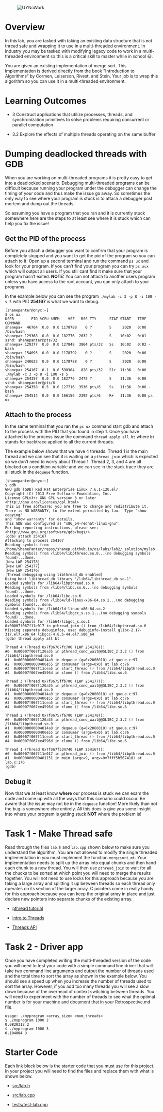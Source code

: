 <figure>
<img src="./images/yunowork.jpeg" alt="UYNoWork" />
</figure>

# Overview

In this lab, you are tasked with taking an existing data structure that
is not thread safe and wrapping it to use in a multi-threaded
environment. In industry you may be tasked with modifying legacy code to
work in a multi-threaded environment so this is a critical skill to
master while in school 😃.

You are given an existing implementation of merge sort. This
implementation is derived directly from the book "Introduction to
Algorithms" by Cormen, Leiserson, Rivest, and Stein. Your job is to wrap
this algorithm so you can use it in a multi-threaded environment.

# Learning Outcomes

-   3 Construct applications that utilize processes, threads, and
    synchronization primitives to solve problems requiring concurrent or
    parallel computation

-   3.2 Explore the effects of multiple threads operating on the same
    buffer

# Dumping deadlocked threads with GDB

When you are working on multi-threaded programs it is pretty easy to get
into a deadlocked scenario. Debugging multi-threaded programs can be
difficult because running your program under the debugger can change the
timing of your code and thus make the issue go away. So sometimes the
only way to see where your program is stuck is to attach a debugger post
mortem and dump out the threads.

So assuming you have a program that you ran and it is currently stuck
somewhere here are the steps to at least see where it is stuck which can
help you fix the issue!

## Get the PID of the process

Before you attach a debugger you want to confirm that your program is
completely stopped and you want to get the pid of the program so you can
attach to it. Open up a second terminal and run the command `ps ux` and
look for your program. If you can’t find your program you can try
`ps aux` which will output all users. If you still cant find it make
sure that your program hasn’t exited. **NOTE:** You can not attach to
another users program unless you have access to the root account, you
can only attach to your programs.

In the example below you can see the program
`./mylab -c 3 -p 8 -i 100 -s 5` with PID **254167** is what we want to
debug.

    [shanepanter@onyx:~]
    $ ps ux
    USER        PID %CPU %MEM    VSZ   RSS TTY      STAT START   TIME COMMAND
    shanepa+  46764  0.0  0.0 1178788    0 ?        S     2020   0:00 /bin/bash
    shanepa+ 129368  0.0  0.0 182776  2632 ?        S    10:02   0:01 sshd: shanepanter@pts/32
    shanepa+ 129377  0.0  0.0 127848  3864 pts/32   Ss   10:02   0:02 -bash
    shanepa+ 154093  0.0  0.0 1178792    0 ?        S     2020   0:00 /bin/bash
    shanepa+ 240623  0.0  0.0 1178788    0 ?        S     2020   0:00 /bin/bash
    shanepa+ 254167  0.1  0.0 590304   828 pts/32   Sl+  11:36   0:00 ./mylab -c 3 -p 8 -i 100 -s 5
    shanepa+ 254357  0.0  0.0 182776  2472 ?        S    11:36   0:00 sshd: shanepanter@pts/6
    shanepa+ 254358  0.5  0.0 127716  3536 pts/6    Ss   11:36   0:00 -bash
    shanepa+ 254514  0.0  0.0 166156  2392 pts/6    R+   11:36   0:00 ps ux

## Attach to the process

In the same terminal that you ran the `ps ux` command start gdb and
attach to the process with the PID that you found in step 1. Once you
have attached to the process issue the command `thread apply all bt`
where `bt` stands for backtrace applied to all the current threads.

The example below shows that we have 4 threads. Thread 1 is the main
thread and we can see that it is waiting on a `pthread_join` which is
expected so we don’t need to worry about Thread 1. Thread 2, 3, and 4
are all blocked on a condition variable and we can see in the stack
trace they are all stuck in the `dequeue` function.

    [shanepanter@onyx:~]
    $ gdb
    GNU gdb (GDB) Red Hat Enterprise Linux 7.6.1-120.el7
    Copyright (C) 2013 Free Software Foundation, Inc.
    License GPLv3+: GNU GPL version 3 or later <http://gnu.org/licenses/gpl.html>
    This is free software: you are free to change and redistribute it.
    There is NO WARRANTY, to the extent permitted by law.  Type "show copying"
    and "show warranty" for details.
    This GDB was configured as "x86_64-redhat-linux-gnu".
    For bug reporting instructions, please see:
    <http://www.gnu.org/software/gdb/bugs/>.
    (gdb) attach 254167
    Attaching to process 254167
    Reading symbols from /home/ShanePanter/repos/shanep.github.io/os/labs/lab2/_solution/mylab...done.
    Reading symbols from /lib64/libpthread.so.0...(no debugging symbols found)...done.
    [New LWP 254178]
    [New LWP 254177]
    [New LWP 254176]
    [Thread debugging using libthread_db enabled]
    Using host libthread_db library "/lib64/libthread_db.so.1".
    Loaded symbols for /lib64/libpthread.so.0
    Reading symbols from /lib64/libc.so.6...(no debugging symbols found)...done.
    Loaded symbols for /lib64/libc.so.6
    Reading symbols from /lib64/ld-linux-x86-64.so.2...(no debugging symbols found)...done.
    Loaded symbols for /lib64/ld-linux-x86-64.so.2
    Reading symbols from /lib64/libgcc_s.so.1...(no debugging symbols found)...done.
    Loaded symbols for /lib64/libgcc_s.so.1
    0x00007f067f11e017 in pthread_join () from /lib64/libpthread.so.0
    Missing separate debuginfos, use: debuginfo-install glibc-2.17-317.el7.x86_64 libgcc-4.8.5-44.el7.x86_64
    (gdb) thread apply all bt

    Thread 4 (Thread 0x7f06767fc700 (LWP 254176)):
    #0  0x00007f067f120a35 in pthread_cond_wait@@GLIBC_2.3.2 () from /lib64/libpthread.so.0
    #1  0x00000000004014a0 in dequeue (q=0x2066010) at queue.c:97
    #2  0x0000000000400e55 in consumer (args=0x0) at lab.c:76
    #3  0x00007f067f11cea5 in start_thread () from /lib64/libpthread.so.0
    #4  0x00007f067ee4596d in clone () from /lib64/libc.so.6

    Thread 3 (Thread 0x7f0675ffb700 (LWP 254177)):
    #0  0x00007f067f120a35 in pthread_cond_wait@@GLIBC_2.3.2 () from /lib64/libpthread.so.0
    #1  0x00000000004014a0 in dequeue (q=0x2066010) at queue.c:97
    #2  0x0000000000400e55 in consumer (args=0x0) at lab.c:76
    #3  0x00007f067f11cea5 in start_thread () from /lib64/libpthread.so.0
    #4  0x00007f067ee4596d in clone () from /lib64/libc.so.6

    Thread 2 (Thread 0x7f06757fa700 (LWP 254178)):
    #0  0x00007f067f120a35 in pthread_cond_wait@@GLIBC_2.3.2 () from /lib64/libpthread.so.0
    #1  0x00000000004014a0 in dequeue (q=0x2066010) at queue.c:97
    #2  0x0000000000400e55 in consumer (args=0x0) at lab.c:76
    #3  0x00007f067f11cea5 in start_thread () from /lib64/libpthread.so.0
    #4  0x00007f067ee4596d in clone () from /lib64/libc.so.6

    Thread 1 (Thread 0x7f067f534740 (LWP 254167)):
    #0  0x00007f067f11e017 in pthread_join () from /lib64/libpthread.so.0
    #1  0x0000000000401151 in main (argc=9, argv=0x7fff5b567418) at lab.c:176
    (gdb)

## Debug it

Now that we at least know **where** our process is stuck we can exam the
code and come up with all the ways that this scenario could occur. Be
aware that the issue may not be in the `dequeue` function! More likely
than not the bug is somewhere else entirely. All this does is give you
some insight into where your program is getting stuck **NOT** where the
problem is!

# Task 1 - Make Thread safe

Read through the files `lab.h` and `lab.cpp` shown below to make sure
you understand the algorithm. You are not allowed to modify the single
threaded implementation in you must implement the function
`mergesort_mt`. Your implementation needs to split up the array into
equal chunks and then hand each chunk to a new thread. You will then use
`pthread_join` to wait for all the chucks to be sorted at which point
you will need to merge the results together. You will not need to use
locks for this approach because you are taking a large array and
splitting it up between threads so each thread only operates on its
section of the larger array. C pointers come in really handy for this
approach because you can keep the original array in place and just
declare new pointers into separate chunks of the existing array.

-   [pthread tutorial](https://computing.llnl.gov/tutorials/pthreads/)

-   [Intro to
    Threads](http://pages.cs.wisc.edu/~remzi/OSTEP/threads-intro.pdf)

-   [Threads API](http://pages.cs.wisc.edu/~remzi/OSTEP/threads-api.pdf)

# Task 2 - Driver app

Once you have completed writing the multi-threaded version of the code
you will need to test your code with a simple command line driver that
will take two command line arguments and output the number of threads
used and the total time to sort the array as shown in the example below.
You should see a speed up when you increase the number of threads used
to sort the array. However, if you add too many threads you will see a
slow down because of the overhead of context switching between threads.
You will need to experiment with the number of threads to see what the
optimal number is for your machine and document that in your
Retrospective.md file.

    usage: ./myprogram <array_size> <num_threads>
    $ ./myprogram 1000 2
    0.0820312 2
    $ ./myprogram 1000 3
    0.104004 3

# Starter Code

Each link block below is the starter code that you must use for this
project. In your project you will need to find the files and replace
them with what is shown below.

-   [src/lab.h](https://gist.github.com/shanep/ae42dbe844bd930da86cc3ae3e5f5d79)

-   [src/lab.cpp](https://gist.github.com/shanep/398f0cefb604697077275942888661f0)

-   [tests/test-lab.cpp](https://gist.github.com/shanep/1d34526608c210634629a750c2665735)
